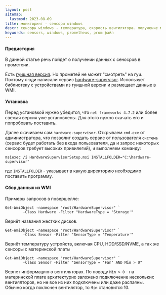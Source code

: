 ```yaml
---
layout: post
sitemap:
  lastmod: 2023-08-09
title: мониторинг - сенсоры windows
descr: сенсоры windows - температура, скорость вентилятора. получение метрик в prometheus
keywords: sensors, windows, prometheus, prom файл
---
```


#### Предистория

В данной статье речь пойдет о получении данных с сеносров в прометеии.

Есть [гуишная версия](https://github.com/LibreHardwareMonitor/LibreHardwareMonitor).
Но прометей не может "смотреть" на гуи.
Поэтому люди написали сервис [hardware-supervisor](https://github.com/darkbrain-fc/HardwareSupervisor).
Использует библиотеку с устройствами из гуишной версии и размещает данные в WMI.

#### Установка

Перед установкой нужно убедится, что `net frameworks 4.7.2` или более свежая версия уже установлены.
Для этого нужно скачать его и попробовать поставить.

Далее скачиваем сам `hardware-supervisor`. Открываем `cmd.exe` от администратора,
что позволит создать сервис от пользователя `система`
(сервис будет работать без входа пользователя, да и запрос некоторых сенсоров требует высоких привилегий),
и выполняем команду:
```
msiexec /i HardwareSupervisorSetup.msi INSTALLFOLDER="C:\hardware-supervisor"
```

где `INSTALLFOLDER` - указывает в какую директорию необходимо поставить программу.

#### Сбор данных из WMI

Примеры запросов в повершелле:
```
Get-WmiObject -namespace "root/HardwareSupervisor" `
		-Class Hardware -Filter "HardwareType = 'Storage'"
```
Вернёт названия жестких дисков.


```
Get-WmiObject -namespace "root/HardwareSupervisor" `
		-Class Sensor -Filter "SensorType = 'Temperature'"
```
Вернёт температуру устройств, включая CPU, HDD/SSD/NVME, а так же сенсоры с материнской платы

```
Get-WmiObject -namespace "root/HardwareSupervisor" `
		-Class Sensor -Filter "SensorType = 'Fan' AND Min > 0"
```
Вернет информацию о вентиляторах. По поводу `Min > 0` - на материнской плате архитектурно
заложено подключение нескольких вентиялторов, но не все из них подключены или даже распаяны.
Обычно когда поключен вентилятор, то `Min` становится 10.

